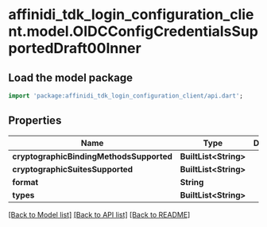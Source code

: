 # affinidi_tdk_login_configuration_client.model.OIDCConfigCredentialsSupportedDraft00Inner

## Load the model package

```dart
import 'package:affinidi_tdk_login_configuration_client/api.dart';
```

## Properties

| Name                                     | Type                        | Description | Notes      |
| ---------------------------------------- | --------------------------- | ----------- | ---------- |
| **cryptographicBindingMethodsSupported** | **BuiltList&lt;String&gt;** |             | [optional] |
| **cryptographicSuitesSupported**         | **BuiltList&lt;String&gt;** |             | [optional] |
| **format**                               | **String**                  |             | [optional] |
| **types**                                | **BuiltList&lt;String&gt;** |             | [optional] |

[[Back to Model list]](../README.md#documentation-for-models) [[Back to API list]](../README.md#documentation-for-api-endpoints) [[Back to README]](../README.md)
